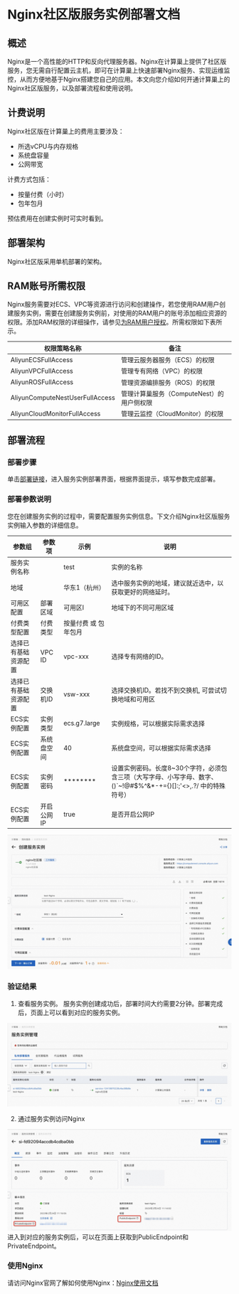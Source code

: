 # Nginx社区版服务实例部署文档
## 概述
Nginx是一个高性能的HTTP和反向代理服务器。Nginx在计算巢上提供了社区版服务，您无需自行配置云主机，即可在计算巢上快速部署Nginx服务、实现运维监控，从而方便地基于Nginx搭建您自己的应用。本文向您介绍如何开通计算巢上的Nginx社区版服务，以及部署流程和使用说明。
## 计费说明
Nginx社区版在计算巢上的费用主要涉及：

- 所选vCPU与内存规格
- 系统盘容量
- 公网带宽

计费方式包括：

- 按量付费（小时）
- 包年包月

预估费用在创建实例时可实时看到。

## 部署架构
Nginx社区版采用单机部署的架构。

## RAM账号所需权限
Nginx服务需要对ECS、VPC等资源进行访问和创建操作，若您使用RAM用户创建服务实例，需要在创建服务实例前，对使用的RAM用户的账号添加相应资源的权限。添加RAM权限的详细操作，请参见[为RAM用户授权](https://help.aliyun.com/document_detail/121945.html)。所需权限如下表所示。

| 权限策略名称 | 备注 |
| --- | --- |
| AliyunECSFullAccess | 管理云服务器服务（ECS）的权限 |
| AliyunVPCFullAccess | 管理专有网络（VPC）的权限 |
| AliyunROSFullAccess | 管理资源编排服务（ROS）的权限 |
| AliyunComputeNestUserFullAccess | 管理计算巢服务（ComputeNest）的用户侧权限 |
| AliyunCloudMonitorFullAccess | 管理云监控（CloudMonitor）的权限 |


## 部署流程
### 部署步骤
单击[部署链接](https://computenest.console.aliyun.com/user/cn-hangzhou/serviceInstanceCreate?ServiceId=service-393b398bccc1459e93fc)，进入服务实例部署界面，根据界面提示，填写参数完成部署。


### 部署参数说明
您在创建服务实例的过程中，需要配置服务实例信息。下文介绍Nginx社区版服务实例输入参数的详细信息。

| 参数组 | 参数项    | 示例           | 说明                                                    |
| --- |--------| --- | --- |
| 服务实例名称 |        | test         | 实例的名称                                                 |
| 地域 |        | 华东1（杭州）      | 选中服务实例的地域，建议就近选中，以获取更好的网络延时。                          |
| 可用区配置 | 部署区域   | 可用区I         | 地域下的不同可用区域                                            |
| 付费类型配置 | 付费类型   | 按量付费 或 包年包月  |
| 选择已有基础资源配置 | VPC ID | vpc-xxx      | 选择专有网络的ID。                                            |
| 选择已有基础资源配置 | 交换机ID  | vsw-xxx      | 选择交换机ID。若找不到交换机, 可尝试切换地域和可用区                          |
| ECS实例配置 | 实例类型   | ecs.g7.large | 实例规格，可以根据实际需求选择                                       |
| ECS实例配置 | 系统盘空间  | 40           | 系统盘空间，可以根据实际需求选择                                      |
| ECS实例配置 | 实例密码   | ********  | 设置实例密码。长度8~30个字符，必须包含三项（大写字母、小写字母、数字、()`~!@#$%^&*-+={}[]:;'<>,.?/ 中的特殊符号） |
| ECS实例配置 | 开启公网IP | true      | 是否开启公网IP                                              |

![1.jpg](1.jpg)


### 验证结果

1. 查看服务实例。
服务实例创建成功后，部署时间大约需要2分钟。部署完成后，页面上可以看到对应的服务实例。 

![2.jpg](2.jpg)

2. 通过服务实例访问Nginx

![3.jpg](3.jpg)
进入到对应的服务实例后，可以在页面上获取到PublicEndpoint和PrivateEndpoint。


### 使用Nginx
请访问Nginx官网了解如何使用Nginx：[Nginx使用文档](https://docs.nginx.com/)
